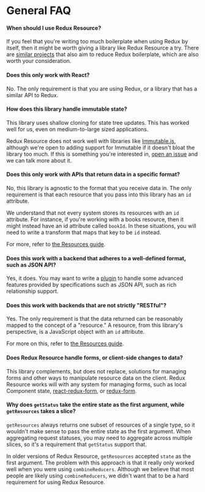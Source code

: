 # General FAQ

#### When should I use Redux Resource?

If you feel that you're writing too much boilerplate when using Redux by itself,
then it might be worth giving a library like Redux Resource a try. There are
[similar projects](/docs/introduction/similar-projects.md) that also aim to
reduce Redux boilerplate, which are also worth your consideration.

#### Does this only work with React?

No. The only requirement is that you are using Redux, or a library that has a
similar API to Redux.

#### How does this library handle immutable state?

This library uses shallow cloning for state tree updates. This has worked well
for us, even on medium-to-large sized applications.

Redux Resource does not work well with libraries like
[Immutable.js](https://facebook.github.io/immutable-js/), although we're open
to adding support for Immutable if it doesn't bloat the library too much. If
this is something you're interested in,
[open an issue](https://github.com/jmeas/redux-resource/issues/new) and we
can talk more about it.

#### Does this only work with APIs that return data in a specific format?

No, this library is agnostic to the format that you receive data in. The only
requirement is that each resource that you pass into this library has an `id`
attribute.

We understand that not every system stores its resources with an `id` attribute.
For instance, if you're working with a books resource, then it might instead
have an id attribute called `bookId`. In these situations, you will need to
write a transform that maps that key to be `id` instead.

For more, refer to [the Resources guide](/docs/guides/resources.md).

#### Does this work with a backend that adheres to a well-defined format, such as JSON API?

Yes, it does. You may want to write a [plugin](../guides/plugins.md) to handle
some advanced features provided by specifications such as JSON API, such as rich
relationship support.

#### Does this work with backends that are not strictly "RESTful"?

Yes. The only requirement is that the data returned can be reasonably mapped to
the concept of a "resource." A resource, from this library's perspective, is
a JavaScript object with an `id` attribute.

For more on this, refer to [the Resources guide](/docs/guides/resources.md).

#### Does Redux Resource handle forms, or client-side changes to data?

This library complements, but does not replace, solutions for managing forms
and other ways to manipulate resource data on the client. Redux Resource
works will with any system for managing forms, such as local Component state,
[react-redux-form](https://github.com/davidkpiano/react-redux-form),
or [redux-form](https://github.com/erikras/redux-form).

#### Why does `getStatus` take the entire state as the first argument, while `getResources` takes a slice?

`getResources` always returns one subset of resources of a single type, so it wouldn't make sense to pass
the entire state as the first argument. When aggregating request statuses, you may need to aggregate across
multiple slices, so it's a requirement that `getStatus` support that.

In older versions of Redux Resource, `getResources` accepted `state` as the first argument. The problem
with this approach is that it really only worked well when you were using `combineReducers`. Although we
believe that most people are likely using `combineReducers`, we didn't want that to be a hard requirement
for using Redux Resource.
